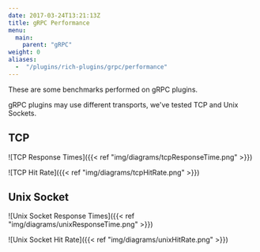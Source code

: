 ```yaml
---
date: 2017-03-24T13:21:13Z
title: gRPC Performance
menu:
  main:
    parent: "gRPC"
weight: 0 
aliases: 
  -  "/plugins/rich-plugins/grpc/performance"
---
```


These are some benchmarks performed on gRPC plugins.

gRPC plugins may use different transports, we've tested TCP and Unix Sockets.

## TCP

![TCP Response Times]({{< ref "img/diagrams/tcpResponseTime.png" >}})

![TCP Hit Rate]({{< ref "img/diagrams/tcpHitRate.png" >}})

## Unix Socket

![Unix Socket Response Times]({{< ref "img/diagrams/unixResponseTime.png" >}})


![Unix Socket Hit Rate]({{< ref "img/diagrams/unixHitRate.png" >}})